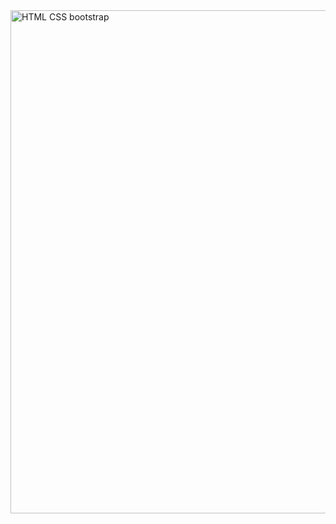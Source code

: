 

<img width="805" alt="HTML   CSS   bootstrap" src="https://user-images.githubusercontent.com/38569463/187435712-981f036b-9444-4d8b-ab39-6f56336b37ea.png">



